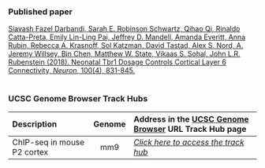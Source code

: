 ### Published paper

[Siavash Fazel Darbandi, Sarah E. Robinson Schwartz, Qihao Qi, Rinaldo Catta-Preta, Emily Lin-Ling Pai, Jeffrey D. Mandell, Amanda Everitt, Anna Rubin, Rebecca A. Krasnoff, Sol Katzman, David Tastad, Alex S. Nord, A. Jeremy Willsey, Bin Chen, Matthew W. State, Vikaas S. Sohal, John L.R. Rubenstein (2018). Neonatal Tbr1 Dosage Controls Cortical Layer 6 Connectivity, *Neuron*, 100(4), 831-845.](https://doi.org/10.1016/j.neuron.2018.09.027)


#

### UCSC Genome Browser Track Hubs



| Description                                   | Genome  | Address in the [UCSC Genome Browser](https://genome.ucsc.edu/cgi-bin/hgHubConnect) URL Track Hub page   |
| :---                                          | :---:   | :---        |
| ChIP-seq in mouse P2 cortex             | mm9     | [*Click here to access the track hub*](http://genome.ucsc.edu/cgi-bin/hgTracks?db=mm9&hubUrl=https://bioshare.bioinformatics.ucdavis.edu/bioshare/download/5n5qgzj3865i50p/Tbr1_mm9.P2.txt)  |


